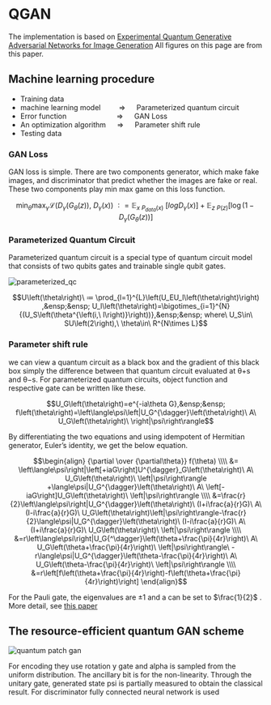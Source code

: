 # QGAN


The implementation is based on [Experimental Quantum Generative Adversarial Networks for Image Generation](https://arxiv.org/pdf/2010.06201.pdf)
All figures on this page are from this paper.


## Machine learning procedure
* Training data
* machine learning model     &ensp;&ensp;&ensp;&ensp;    =>  &ensp;&ensp;      Parameterized quantum circuit
* Error function             &ensp;&ensp;&ensp;&ensp;&ensp;&ensp;&ensp;&ensp;&ensp;&ensp;&ensp;&ensp;&ensp;     =>  &ensp;&ensp;      GAN Loss
* An optimization algorithm  &ensp;&ensp;     =>  &ensp;&ensp;      Parameter shift rule
* Testing data




### GAN Loss

GAN loss is simple. There are two components generator, which make fake images, and discriminator that predict whether the images are fake or real. These two components play min max game on this loss function. 

```math
\min_\theta{\max_\gamma{\mathcal{L}\left(D_\gamma\left(G_\theta\left(z\right)\right),\ D_\gamma\left(x\right)\right)}}\ ∶=\mathbb{E}_{x~P_{data}\left(x\right)}\ \left[logD_\gamma\left(x\right)\right]+\mathbb{E}_{z~P(z)}[\log(1-D_\gamma(G_\theta\left(z\right))]
```

### Parameterized Quantum Circuit

Parameterized quantum circuit is a special type of quantum circuit model that consists of two qubits gates and trainable single qubit gates.

![parameterized_qc](https://user-images.githubusercontent.com/70127344/207999926-b31e76e3-783d-4353-bca3-047a59596788.png)

```math
U\left(\theta\right)\ ≔ \prod_{l=1}^{L}\left(U_EU_l\left(\theta\right)\right) ,&ensp;&ensp; U_l\left(\theta\right)=\bigotimes_{i=1}^{N}{(U_S\left(\theta^{\left(i,\ l\right)}\right))},&ensp;&ensp; where\ U_S\in\ SU\left(2\right),\ \theta\in\ R^{N\times L}
```

### Parameter shift rule

we can view a quantum circuit as a black box and the gradient of this black box simply the difference between that quantum circuit evaluated at θ+s and θ−s. For parameterized quantum circuits, object function and respective gate can be written like these.

```math
U_G\left(\theta\right)=e^{-ia\theta G},&ensp;&ensp; f\left(\theta\right)=\left\langle\psi\left|U_G^{\dagger}\left(\theta\right)\ A\ U_G\left(\theta\right)\ \right|\psi\right\rangle
```
By differentiating the two equations and using idempotent of Hermitian generator, Euler’s identity, we get the below equation. 

```math
\begin{align}
{\partial \over {\partial\theta}} f(\theta)
\\\\
&= \left\langle\psi\right|\left[+iaG\right]U^{\dagger}_G\left(\theta\right)\ A\ U_G\left(\theta\right)\ \left|\psi\right\rangle
+\langle\psi|U_G^{\dagger}\left(\theta\right)\ A\ \left[-iaG\right]U_G\left(\theta\right)\ \left|\psi\right\rangle
\\\\
&=\frac{r}{2}\left\langle\psi\right|U_G^{\dagger}\left(\theta\right)\ (I+i\frac{a}{r}G)\ A\ (I-i\frac{a}{r}G)\ U_G\left(\theta\right)\left|\psi\right\rangle-\frac{r}{2}\langle\psi|U_G^{\dagger}\left(\theta\right)\ (I-i\frac{a}{r}G)\ A\ (I+i\frac{a}{r}G)\ U_G\left(\theta\right)\ \left|\psi\right\rangle
\\\\
&=r\left\langle\psi\right|U_G{^\dagger}\left(\theta+\frac{\pi}{4r}\right)\ A\ U_G\left(\theta+\frac{\pi}{4r}\right)\ \left|\psi\right\rangle\ -r\langle\psi|U_G^{\dagger}\left(\theta-\frac{\pi}{4r}\right)\ A\ U_G\left(\theta-\frac{\pi}{4r}\right)\ \left|\psi\right\rangle
\\\\
&=r\left[f\left(\theta+\frac{\pi}{4r}\right)-f\left(\theta+\frac{\pi}{4r}\right)\right]
\end{align}
```

For the Pauli gate, the eigenvalues are $\pm 1$ and a can be set to $\frac{1}{2}$ . More detail, see [this paper](https://arxiv.org/pdf/1905.13311.pdf![image](https://user-images.githubusercontent.com/70127344/208100418-e92b189c-7076-452a-acb5-12620f8d8b33.png)
)


## The resource-efficient quantum GAN scheme

![quantum patch gan](https://user-images.githubusercontent.com/70127344/208101486-5affbafa-9470-49d7-8296-a6571097bacf.png)

For encoding they use rotation y gate and alpha is sampled from the uniform distribution. The ancillary bit is for the non-linearity. Through the unitary gate, generated state psi is partially measured to obtain the classical result. For discriminator fully connected neural network is used
